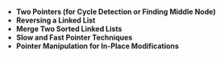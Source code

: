 - **Two Pointers (for Cycle Detection or Finding Middle Node)**
- **Reversing a Linked List**
- **Merge Two Sorted Linked Lists**
- **Slow and Fast Pointer Techniques**
- **Pointer Manipulation for In-Place Modifications**
